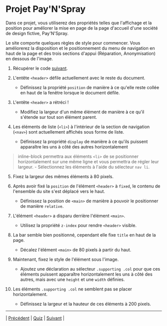 # Projet Pay'N'Spray

Dans ce projet, vous utiliserez des propriétés telles que l'affichage et la position pour améliorer la mise en page de la page d'accueil d'une société de design fictive, Pay'N'Spray.

Le site comporte quelques règles de style pour commencer. Vous améliorerez la disposition et le positionnement du menu de navigation en haut de la page et des trois sections d'appui (Réparation, Anonymisation) en dessous de l'image.

1. Récupérer le code [suivant](./start).

2. L'entête `<header>` défile actuellement avec le reste du document.
    - Définissez la propriété `position` de manière à ce qu'elle reste collée en haut de la fenêtre lorsque le document défile.


3. L'entête `<header>` a rétréci !
    - Modifiez la largeur d'un même élément de manière à ce qu'il s'étende sur tout son élément parent.

4. Les éléments de liste (`<li>`) à l'intérieur de la section de navigation (`<nav>`) sont actuellement affichés sous forme de liste.
    - Définissez la propriété `display` de manière à ce qu'ils puissent apparaître les uns à côté des autres horizontalement
> inline-block permettra aux éléments `<li>` de se positionner horizontalement sur une même ligne et vous permettra de régler leur largeur.
    - Sélectionnez les éléments à l'aide du sélecteur `nav li`.
  
5. Fixez la largeur des mêmes éléments à 80 pixels.

6. Après avoir fixé la `position` de l'élément `<header>` à `fixed`, le contenu de l'ensemble du site s'est déplacé vers le haut.
    - Définissez la position de `<main>` de manière à pouvoir le positionner de manière `relative`.
    


7. L'élément `<header>` a disparu derrière l'élément `<main>`.
   - Utilisez la propriété `z-index` pour rendre `<header>` visible.
   

8. La bar semble bien positionné, cependant elle fixe `title` en haut de la page.
    - Décalez l'élément `<main>` de 80 pixels à partir du haut.
    

9. Maintenant, fixez le style de l'élément sous l'image.
    - Ajoutez une déclaration au sélecteur `.supporting .col` pour que ces éléments puissent apparaître horizontalement les uns à côté des autres, mais avec une `height` et une `width` définies.
    
10. Les éléments `.supporting .col` ne semblent pas se placer horizontalement. 
    -  Définissez la largeur et la hauteur de ces éléments à 200 pixels.




___
| [Précédent](./11-clear.md)       | [Quiz](https://moodle.ucly.fr/20-21/mod/quiz/view.php?id=32988)  |   [Suivant](../../10-conception-reactive/1-mesures-relatives.md)       |
